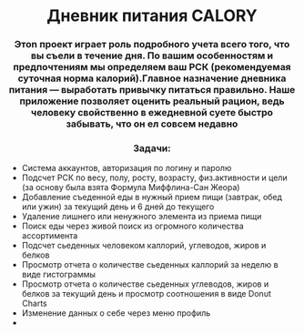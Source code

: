 <h1 align = "Center"> Дневник питания CALORY</h1>
<h3 align = "Center"> Этоn проект играет роль подробного учета всего того, что вы съели в течение дня. По вашим особенностям и предпочтениям мы определяем ваш РСК (рекомендуемая суточная норма калорий).Главное назначение дневника питания — выработать привычку питаться правильно. Наше приложение позволяет оценить реальный рацион, ведь человеку свойственно в ежедневной суете быстро забывать, что он ел совсем недавно </h3>
<h3 align = "Center"> Задачи: </h3>
<ul> 
  <li>Система аккаунтов, авторизация по логину и паролю</li> 
  <li>Подсчет РСК по весу, полу, росту, возрасту, физ.активности и цели (за основу была взята Формула Миффлина-Сан Жеора)</li>
  <li>Добавление съеденной еды в нужный прием пищи (завтрак, обед или ужин) за текущий день и 6 дней до текущего</li>
  <li>Удаление лишнего или ненужного элемента из приема пищи</li>
  <li>Поиск еды через живой поиск из огромного количества ассортимента</li>
  <li>Подсчет сьеденных человеком каллорий, углеводов, жиров и белков</li>
  <li>Просмотр отчета о количестве сьеденных каллорий за неделю в виде гистограммы</li>
  <li>Просмотр отчета о количестве сьеденных углеводов, жиров и белков за текущий день и просмотр соотношения в виде Donut Charts</li>
  <li>Изменение данных о себе через меню профиль</li>
  <li></li>
</ul>

